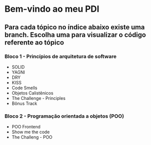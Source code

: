 # Bem-vindo ao meu PDI

## Para cada tópico no índice abaixo existe uma branch. Escolha uma para visualizar o código referente ao tópico

### Bloco 1 - Princípios de arquitetura de software
- SOLID
- YAGNI
- DRY
- KISS
- Code Smells
- Objetos Calistênicos
- The Challenge - Principles
- Bônus Track

### Bloco 2 - Programação orientada a objetos (POO)
- POO Frontend
- Show me the code
- The Challeng - POO
